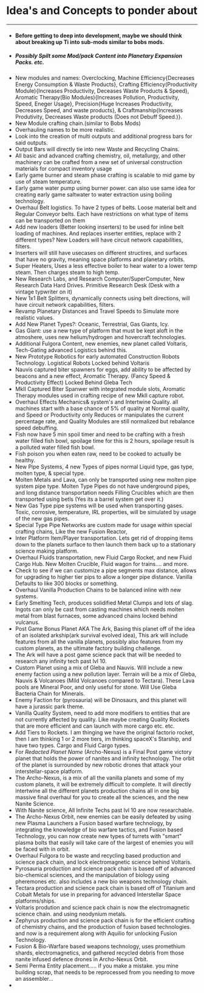 # Idea's and Concepts to ponder about
---
- #### Before getting to deep into development, maybe we should think about breaking up Ti into sub-mods similar to bobs mods. 
- ##### Possibly Spilt some Mod/pack Content into Planetary Expansion Packs. etc.
- New modules and names: Overclocking, Machine Efficiency{Decreases Energy Consumption & Waste Products}, Crafting Efficiency(Productivity Module){Increases Productivity, Deceases Waste Products & Speed}, Aromatic Therapy(Bio Modules){Increases Pollution, Productivity, Speed, Eneger Usage}, Precision{Huge Increases Productivity, Decreases Speed, and waste products}, & Craftmanship{Increases Produtivity, Decreases Waste products (Does not Debuff Speed.)}.
- New Module crafting chain.(similar to Bobs Mods)
- Overhauling names to be more realistic. 
- Look into the creation of multi outputs and additional progress bars for said outputs.
- Output Bars will directly tie into new Waste and Recycling Chains.
- All basic and advanced crafting chemistry, oil, metallurgy, and other machinery can be crafted from a new set of universal construction materials for compact inventory usage
- Early game burner and steam phase crafting is scalable to mid game by use of steam temperature. 
- Early game water pump using burner power. can also use same idea for creating early game saltwater to water extraction using boiling technology. 
- Overhaul Belt logistics. To have 2 types of belts. Loose material belt and Regular Conveyor belts. Each have restrictions on what type of items can be transported on them
- Add new loaders (Better looking inserters) to be used for inline belt loading of machines. And replaces inserter entities, replace with 2 different types? New Loaders will have circuit network capabilities, filters.
- Inserters will still have usecases on different structires, and surfaces that have no gravity, meaning space platforms and planetary orbits. 
- Super Heaters, Uses a less effective boiler to hear water to a lower temp steam. Then charges steam to high temp.
- New Research Labs, and Research Computer/SuperComputer, New Research Data Hard Drives. Primitive Research Desk (Desk with a vintage typwriter on it)
- New 1x1 Belt Splitters, dynamically connects using belt directions, will have circuit network capabilities, filters.
- Revamp Planetary Distances and Travel Speeds to Simulate more realistic values.
- Add New Planet Types?: Oceanic, Terrestrial, Gas Giants, Icy.
- Gas Giant: use a new type of platform that must be kept aloft in the atmoshere, uses new helium/hydrogen and hovercraft technologies.
- Additional Fulgora Content, new enemies, new planet called Voltaris, Tech-Gating advanced Logistics behind this.
- New Prototype Robotics for early automated Construction Robots Technology. Logistical Robots Locked behind Voltaris
- Nauvis captured biter spawners for eggs, add ability to be affected by beacons and a new effect, Aromatic Therapy. (Fancy Speed & Productivity Effect) Locked Behind Gleba Tech
- MkII Captured Biter Spanwer with integrated module slots, Aromatic Therapy modules used in crafting recipe of new MkII capture robot.
- Overhaul Effects Mechanics& system's and Intertwine Quality. all machines start with a base chance of 5% of quality at Normal quality, and Speed or Productivity only Reduces or manipulates the current percentage rate, and Quality Modules are still normalized but rebalance speed debuffing. 
- Fish now have 5 min spoil timer and need to be crafting with a fresh water filled fish bowl, spoilage time for this is 2 hours, spoilage result is a polluted water filled fish bowl.
- Fish poison you when eaten raw, need to be cooked to actually be healthy.
- New Pipe Systems, 4 new Types of pipes normal Liquid type, gas type, molten type, & special type.
- Molten Metals and Lava, can only be transported using new molten pipe system pipe type. Molten Type Pipes do not have underground pipes, and long distance transportation needs Filling Crucibles which are then transported using betls (Yes its a barrel system get over it.)
- New Gas Type pipe systems will be used when transporting gases. Toxic, corrosive, temperature, IRL properties, will be simulated by usage of the new gas pipes. 
- Special Type Pipe Networks are custom made for usage within special crafting chains, Like the new Fusion Reactor,
- Inter Platform Item/Player transportation. Lets get rid of dropping items down to the planets surface to then launch them back up to a stationary science making platform. 
- Overhaul Fluids transportation, new Fluid Cargo Rocket, and new Fluid Cargo Hub. New Molten Crucible, Fluid wagon for trains.... and more. 
- Check to see if we can customize a pipe segments max distance, allows for upgrading to higher tier pips to allow a longer pipe distance. Vanilla Defaults to like 300 blocks or something.
- Overhaul Vanilla Production Chains to be balanced inline with new systems. 
- Early Smelting Tech, produces solidified Metal Clumps and lots of slag. Ingots can only be cast from casting machines which needs molten metal from blast furnaces, some advanced chains locked behind vulcanus.
- Post Game Bonus Planet AKA The Ark, Basing this planet off of the idea of an isolated arkship(ark survival evolved idea), This ark will include features from all the vanilla planets, possibly also features from my custom planets, as the ultimate factory building challenge. 
- The Ark will have a post game science pack that will be needed to research any infinity tech past lvl 10.
- Custom Planet using a mix of Gleba and Nauvis. Will include a new enemy faction using a new pollution layer. Terrain will be a mix of Gleba, Nauvis & Volcanoes (Mild Volcanoes compared to Tectara). These Lava pools are Mineral Poor, and only useful for stone. Will Use Gleba Bacteria Chain for Minerals.
- Enemy Faction for (pyrosauria) will be Dinosaurs, and this planet will have a jurassic park theme.
- Vanilla Quality System, need to add more modifiers to entities that are not currently affected by quality. Like maybe creating Quality Rockets that are more efficient and can launch with more cargo etc. etc.
- Add Tiers to Rockets. I am thinging we have the original factorio rocket, then I am thinking 1 or 2 more tiers, im thinking spaceX's Starship, and have two types. Cargo and Fluid Cargo types. 
- For *Redacted Planet Name* (Archo-Nexus) is a Final Post game victory planet that holds the power of nanites and infinity technology. The orbit of the planet is surrounded by new robotic drones that attack your interstellar-space platform. 
- The Archo-Nexus, is a mix of all the vanilla planets and some of my custom planets, it will be extremely difficult to complete. It will directly intertwine all the different planets production chains all in one big massive final overhaul for you to create all the sciences, and the new Nanite Science.
- With Nanite science, All Infinite Techs past lvl 10 are now researchable. 
- The Archo-Nexus Orbit, new enemies can be easily defeated by using new Plasma Launchers a Fusion based warfare technology, by integrating the knowledge of bio warfare tactics, and Fusion based Technology, you can now create new types of turrets with "smart" plasma bolts that easily will take care of the largest of enemies you will be faced with in orbit.
- Overhaul Fulgora to be waste and recycling based production and science pack chain, and lock electromagnetic science behind Voltaris.
- Pyrosauria production and science pack chain is based off of advanced bio-chemical sciences, and the manipulation of biology using pheremones etc. also includes a new bio weapons technology chain.
- Tectara production and science pack chain is based off of Titanium and Cobalt Metals for use in preparing for advanced Interstellar Space platforms/ships.
- Voltaris prodution and science pack chain is now the electromagnetic science chain. and using neodynium metals.
- Zephyrus production and science pack chain is for the efficient crafting of chemistry chains, and the production of fusion based technologies. and now is a requirement along with Aquilio for unlocking Fusion Technology.
- Fusion & Bio-Warfare based weapons technology, uses promethium shards, electromagnetics, and gathered recycled debris from those nanite infused defence drones in Archo-Nexus Orbit. 
- Semi Perma Entity placement..... if you make a mistake. you mine building scrap, that needs to be reprocessed from you needing to move an assembler...
- 